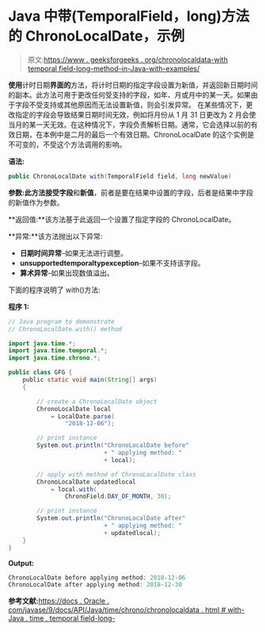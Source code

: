 # Java 中带(TemporalField，long)方法的 ChronoLocalDate，示例

> 原文:[https://www . geeksforgeeks . org/chronolocaldata-with temporal field-long-method-in-Java-with-examples/](https://www.geeksforgeeks.org/chronolocaldate-withtemporalfield-long-method-in-java-with-examples/)

**使用**计时日期**界面的**方法，将计时日期的指定字段设置为新值，并返回新日期时间的副本。此方法可用于更改任何受支持的字段，如年、月或月中的某一天。如果由于字段不受支持或其他原因而无法设置新值，则会引发异常。
在某些情况下，更改指定的字段会导致结果日期时间无效，例如将月份从 1 月 31 日更改为 2 月会使当月的某一天无效。在这种情况下，字段负责解析日期。通常，它会选择以前的有效日期，在本例中是二月的最后一个有效日期。ChronoLocalDate 的这个实例是不可变的，不受这个方法调用的影响。

**语法:**

```java
public ChronoLocalDate with(TemporalField field, long newValue)

```

**参数:**此方法接受**字段**和**新值**，前者是要在结果中设置的字段，后者是结果中字段的新值作为参数。

**返回值:**该方法基于此返回一个设置了指定字段的 ChronoLocalDate。

**异常:**该方法抛出以下异常:

*   **日期时间异常**–如果无法进行调整。
*   **unsupportedtemporaltypexception**–如果不支持该字段。
*   **算术异常**–如果出现数值溢出。

下面的程序说明了 with()方法:

**程序 1:**

```java
// Java program to demonstrate
// ChronoLocalDate.with() method

import java.time.*;
import java.time.temporal.*;
import java.time.chrono.*;

public class GFG {
    public static void main(String[] args)
    {

        // create a ChronoLocalDate object
        ChronoLocalDate local
            = LocalDate.parse(
                "2018-12-06");

        // print instance
        System.out.println("ChronoLocalDate before"
                           + " applying method: "
                           + local);

        // apply with method of ChronoLocalDate class
        ChronoLocalDate updatedlocal
            = local.with(
                ChronoField.DAY_OF_MONTH, 30);

        // print instance
        System.out.println("ChronoLocalDate after"
                           + " applying method: "
                           + updatedlocal);
    }
}
```

**Output:**

```java
ChronoLocalDate before applying method: 2018-12-06
ChronoLocalDate after applying method: 2018-12-30

```

**参考文献:**[https://docs . Oracle . com/javase/9/docs/API/Java/time/chrono/chronolocaldata . html # with-Java . time . temporal field-long-](https://docs.oracle.com/javase/9/docs/api/java/time/chrono/ChronoLocalDate.html#with-java.time.temporal.TemporalField-long-)